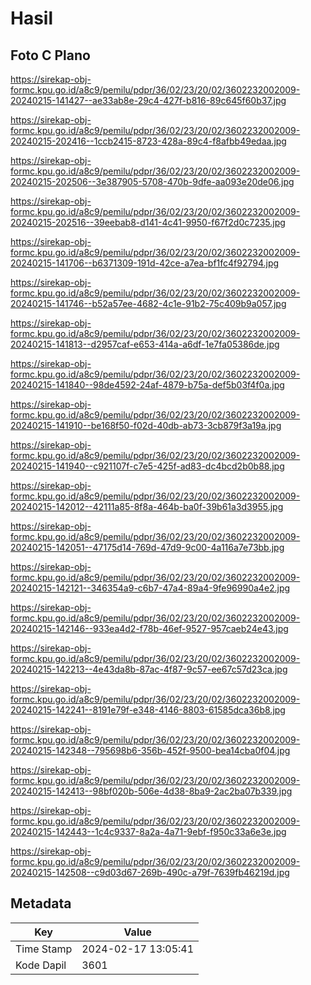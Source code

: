 # Hasil

## Foto C Plano

https://sirekap-obj-formc.kpu.go.id/a8c9/pemilu/pdpr/36/02/23/20/02/3602232002009-20240215-141427--ae33ab8e-29c4-427f-b816-89c645f60b37.jpg

https://sirekap-obj-formc.kpu.go.id/a8c9/pemilu/pdpr/36/02/23/20/02/3602232002009-20240215-202416--1ccb2415-8723-428a-89c4-f8afbb49edaa.jpg

https://sirekap-obj-formc.kpu.go.id/a8c9/pemilu/pdpr/36/02/23/20/02/3602232002009-20240215-202506--3e387905-5708-470b-9dfe-aa093e20de06.jpg

https://sirekap-obj-formc.kpu.go.id/a8c9/pemilu/pdpr/36/02/23/20/02/3602232002009-20240215-202516--39eebab8-d141-4c41-9950-f67f2d0c7235.jpg

https://sirekap-obj-formc.kpu.go.id/a8c9/pemilu/pdpr/36/02/23/20/02/3602232002009-20240215-141706--b6371309-191d-42ce-a7ea-bf1fc4f92794.jpg

https://sirekap-obj-formc.kpu.go.id/a8c9/pemilu/pdpr/36/02/23/20/02/3602232002009-20240215-141746--b52a57ee-4682-4c1e-91b2-75c409b9a057.jpg

https://sirekap-obj-formc.kpu.go.id/a8c9/pemilu/pdpr/36/02/23/20/02/3602232002009-20240215-141813--d2957caf-e653-414a-a6df-1e7fa05386de.jpg

https://sirekap-obj-formc.kpu.go.id/a8c9/pemilu/pdpr/36/02/23/20/02/3602232002009-20240215-141840--98de4592-24af-4879-b75a-def5b03f4f0a.jpg

https://sirekap-obj-formc.kpu.go.id/a8c9/pemilu/pdpr/36/02/23/20/02/3602232002009-20240215-141910--be168f50-f02d-40db-ab73-3cb879f3a19a.jpg

https://sirekap-obj-formc.kpu.go.id/a8c9/pemilu/pdpr/36/02/23/20/02/3602232002009-20240215-141940--c921107f-c7e5-425f-ad83-dc4bcd2b0b88.jpg

https://sirekap-obj-formc.kpu.go.id/a8c9/pemilu/pdpr/36/02/23/20/02/3602232002009-20240215-142012--42111a85-8f8a-464b-ba0f-39b61a3d3955.jpg

https://sirekap-obj-formc.kpu.go.id/a8c9/pemilu/pdpr/36/02/23/20/02/3602232002009-20240215-142051--47175d14-769d-47d9-9c00-4a116a7e73bb.jpg

https://sirekap-obj-formc.kpu.go.id/a8c9/pemilu/pdpr/36/02/23/20/02/3602232002009-20240215-142121--346354a9-c6b7-47a4-89a4-9fe96990a4e2.jpg

https://sirekap-obj-formc.kpu.go.id/a8c9/pemilu/pdpr/36/02/23/20/02/3602232002009-20240215-142146--933ea4d2-f78b-46ef-9527-957caeb24e43.jpg

https://sirekap-obj-formc.kpu.go.id/a8c9/pemilu/pdpr/36/02/23/20/02/3602232002009-20240215-142213--4e43da8b-87ac-4f87-9c57-ee67c57d23ca.jpg

https://sirekap-obj-formc.kpu.go.id/a8c9/pemilu/pdpr/36/02/23/20/02/3602232002009-20240215-142241--8191e79f-e348-4146-8803-61585dca36b8.jpg

https://sirekap-obj-formc.kpu.go.id/a8c9/pemilu/pdpr/36/02/23/20/02/3602232002009-20240215-142348--795698b6-356b-452f-9500-bea14cba0f04.jpg

https://sirekap-obj-formc.kpu.go.id/a8c9/pemilu/pdpr/36/02/23/20/02/3602232002009-20240215-142413--98bf020b-506e-4d38-8ba9-2ac2ba07b339.jpg

https://sirekap-obj-formc.kpu.go.id/a8c9/pemilu/pdpr/36/02/23/20/02/3602232002009-20240215-142443--1c4c9337-8a2a-4a71-9ebf-f950c33a6e3e.jpg

https://sirekap-obj-formc.kpu.go.id/a8c9/pemilu/pdpr/36/02/23/20/02/3602232002009-20240215-142508--c9d03d67-269b-490c-a79f-7639fb46219d.jpg


## Metadata

| Key        | Value               |
| ---------- | ------------------- |
| Time Stamp | 2024-02-17 13:05:41 |
| Kode Dapil | 3601                |



